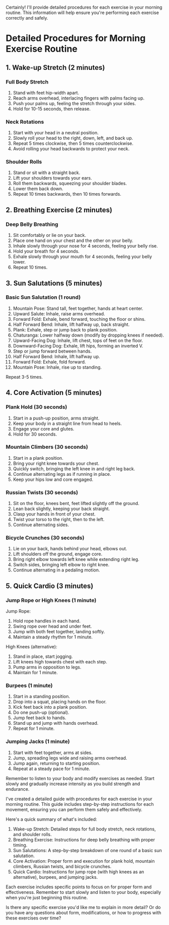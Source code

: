 
 Certainly! I'll provide detailed procedures for each exercise in your morning routine. This information will help ensure you're performing each exercise correctly and safely.




# Detailed Procedures for Morning Exercise Routine

## 1. Wake-up Stretch (2 minutes)

### Full Body Stretch
1. Stand with feet hip-width apart.
2. Reach arms overhead, interlacing fingers with palms facing up.
3. Push your palms up, feeling the stretch through your sides.
4. Hold for 10-15 seconds, then release.

### Neck Rotations
1. Start with your head in a neutral position.
2. Slowly roll your head to the right, down, left, and back up.
3. Repeat 5 times clockwise, then 5 times counterclockwise.
4. Avoid rolling your head backwards to protect your neck.

### Shoulder Rolls
1. Stand or sit with a straight back.
2. Lift your shoulders towards your ears.
3. Roll them backwards, squeezing your shoulder blades.
4. Lower them back down.
5. Repeat 10 times backwards, then 10 times forwards.

## 2. Breathing Exercise (2 minutes)

### Deep Belly Breathing
1. Sit comfortably or lie on your back.
2. Place one hand on your chest and the other on your belly.
3. Inhale slowly through your nose for 4 seconds, feeling your belly rise.
4. Hold your breath for 4 seconds.
5. Exhale slowly through your mouth for 4 seconds, feeling your belly lower.
6. Repeat 10 times.

## 3. Sun Salutations (5 minutes)

### Basic Sun Salutation (1 round)
1. Mountain Pose: Stand tall, feet together, hands at heart center.
2. Upward Salute: Inhale, raise arms overhead.
3. Forward Fold: Exhale, bend forward, touching the floor or shins.
4. Half Forward Bend: Inhale, lift halfway up, back straight.
5. Plank: Exhale, step or jump back to plank position.
6. Chaturanga: Lower halfway down (modify by dropping knees if needed).
7. Upward-Facing Dog: Inhale, lift chest, tops of feet on the floor.
8. Downward-Facing Dog: Exhale, lift hips, forming an inverted V.
9. Step or jump forward between hands.
10. Half Forward Bend: Inhale, lift halfway up.
11. Forward Fold: Exhale, fold forward.
12. Mountain Pose: Inhale, rise up to standing.

Repeat 3-5 times.

## 4. Core Activation (5 minutes)

### Plank Hold (30 seconds)
1. Start in a push-up position, arms straight.
2. Keep your body in a straight line from head to heels.
3. Engage your core and glutes.
4. Hold for 30 seconds.

### Mountain Climbers (30 seconds)
1. Start in a plank position.
2. Bring your right knee towards your chest.
3. Quickly switch, bringing the left knee in and right leg back.
4. Continue alternating legs as if running in place.
5. Keep your hips low and core engaged.

### Russian Twists (30 seconds)
1. Sit on the floor, knees bent, feet lifted slightly off the ground.
2. Lean back slightly, keeping your back straight.
3. Clasp your hands in front of your chest.
4. Twist your torso to the right, then to the left.
5. Continue alternating sides.

### Bicycle Crunches (30 seconds)
1. Lie on your back, hands behind your head, elbows out.
2. Lift shoulders off the ground, engage core.
3. Bring right elbow towards left knee while extending right leg.
4. Switch sides, bringing left elbow to right knee.
5. Continue alternating in a pedaling motion.

## 5. Quick Cardio (3 minutes)

### Jump Rope or High Knees (1 minute)
Jump Rope:
1. Hold rope handles in each hand.
2. Swing rope over head and under feet.
3. Jump with both feet together, landing softly.
4. Maintain a steady rhythm for 1 minute.

High Knees (alternative):
1. Stand in place, start jogging.
2. Lift knees high towards chest with each step.
3. Pump arms in opposition to legs.
4. Maintain for 1 minute.

### Burpees (1 minute)
1. Start in a standing position.
2. Drop into a squat, placing hands on the floor.
3. Kick feet back into a plank position.
4. Do one push-up (optional).
5. Jump feet back to hands.
6. Stand up and jump with hands overhead.
7. Repeat for 1 minute.

### Jumping Jacks (1 minute)
1. Start with feet together, arms at sides.
2. Jump, spreading legs wide and raising arms overhead.
3. Jump again, returning to starting position.
4. Repeat at a steady pace for 1 minute.

Remember to listen to your body and modify exercises as needed. Start slowly and gradually increase intensity as you build strength and endurance.


I've created a detailed guide with procedures for each exercise in your morning routine. This guide includes step-by-step instructions for each movement, ensuring you can perform them safely and effectively.

Here's a quick summary of what's included:

1. Wake-up Stretch: Detailed steps for full body stretch, neck rotations, and shoulder rolls.
2. Breathing Exercise: Instructions for deep belly breathing with proper timing.
3. Sun Salutations: A step-by-step breakdown of one round of a basic sun salutation.
4. Core Activation: Proper form and execution for plank hold, mountain climbers, Russian twists, and bicycle crunches.
5. Quick Cardio: Instructions for jump rope (with high knees as an alternative), burpees, and jumping jacks.

Each exercise includes specific points to focus on for proper form and effectiveness. Remember to start slowly and listen to your body, especially when you're just beginning this routine.

Is there any specific exercise you'd like me to explain in more detail? Or do you have any questions about form, modifications, or how to progress with these exercises over time?
